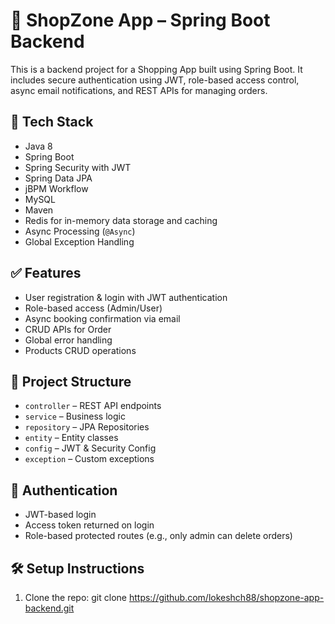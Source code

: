 # 🏨 ShopZone App – Spring Boot Backend

This is a backend project for a Shopping App built using Spring Boot. It includes secure authentication using JWT, role-based access control, async email notifications, and REST APIs for managing orders.

## 🚀 Tech Stack
- Java 8
- Spring Boot
- Spring Security with JWT
- Spring Data JPA
- jBPM Workflow
- MySQL
- Maven
- Redis for in-memory data storage and caching
- Async Processing (`@Async`)
- Global Exception Handling

## ✅ Features
- User registration & login with JWT authentication
- Role-based access (Admin/User)
- Async booking confirmation via email
- CRUD APIs for Order
- Global error handling
- Products CRUD operations

## 📁 Project Structure
- `controller` – REST API endpoints
- `service` – Business logic
- `repository` – JPA Repositories
- `entity` – Entity classes
- `config` – JWT & Security Config
- `exception` – Custom exceptions

## 🔐 Authentication
- JWT-based login
- Access token returned on login
- Role-based protected routes (e.g., only admin can delete orders)

## 🛠️ Setup Instructions

1. Clone the repo:
   git clone https://github.com/lokeshch88/shopzone-app-backend.git
